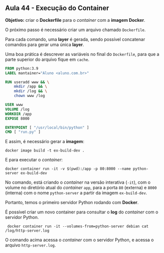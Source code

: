 ## Aula 44 - Execução do Container

**Objetivo:** criar o **Dockerfile** para o *container* com a **imagem Docker**.

O próximo passo é necessário criar um arquivo chamado `Dockerfile`.

Para cada comando, uma **layer** é gerada, sendo possível concatenar comandos para gerar uma única **layer**.

Uma boa prática é descrever as variáveis no final do `Dockerfile`, para que a parte superior do arquivo fique em `cache`.

```Dockerfile
FROM python:3.9
LABEL mantainer="Aluno <aluno.com.br>"

RUN useradd www && \
    mkdir /app && \
    mkdir /log && \
    chown www /log

USER www
VOLUME /log
WORKDIR /app
EXPOSE 8000

ENTRYPOINT [ "/usr/local/bin/python" ]
CMD [ "run.py" ]
```

E assim, é necessário gerar a **imagem**:

```shell
docker image build -t ex-build-dev .
```

E para executar o *container*:

```shell
docker container run -it -v $(pwd):/app -p 80:8000 --name python-server ex-build-dev
```

No comando, está criando o *container* na versão interativa (`-it`), com o volume no diretório atual do *container* `app`, para a porta `80` (externa) e `8000` (interna) com o nome `python-server` a partir da imagem `ex-build-dev`.

Portanto, temos o primeiro servidor Python rodando com **Docker**.

É possível criar um novo container para consultar o **log** do *container* com o servidor Python.

```shell
 docker container run -it --volumes-from=python-server debian cat /log/http-server.log
 ```

O comando acima acessa o *container* com o servidor Python, e acessa o arquivo `http-server.log`.
